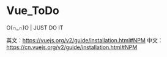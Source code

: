 # Vue_ToDo
O(∩_∩)O | JUST DO IT

英文：https://vuejs.org/v2/guide/installation.html#NPM
中文：https://cn.vuejs.org/v2/guide/installation.html#NPM


